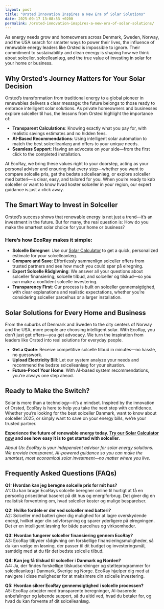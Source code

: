 ```yaml
---
layout: post
title: "Orsted Innovation Inspires a New Era of Solar Solutions"
date: 2025-09-17 13:08:53 +0200
permalink: /orsted-innovation-inspires-a-new-era-of-solar-solutions/
---
```

As energy needs grow and homeowners across Denmark, Sweden, Norway, and the USA search for smarter ways to power their lives, the influence of renewable energy leaders like Orsted is impossible to ignore. Their commitment to sustainability and clean energy is shaping how we think about solceller, solcelleanlæg, and the true value of investing in solar for your home or business.

## Why Orsted’s Journey Matters for Your Solar Decision

Orsted’s transformation from traditional energy to a global pioneer in renewables delivers a clear message: the future belongs to those ready to embrace intelligent solar solutions. As private homeowners and businesses explore solceller til hus, the lessons from Orsted highlight the importance of:

- **Transparent Calculations**: Knowing exactly what you pay for, with realistic savings estimates and no hidden fees.
- **AI-Based Recommendations**: Using intelligent solar automation to match the best solcelleanlæg and offers to your unique needs.
- **Seamless Support**: Having an advocate on your side—from the first click to the completed installation.

At EcoRay, we bring these values right to your doorstep, acting as your personal advisor and ensuring that every step—whether you want to compare solcelle pris, get the bedste solcelleanlæg, or explore solceller med batteri—is clear, easy, and tailored for you. When you’re ready to køb solceller or want to know hvad koster solceller in your region, our expert guidance is just a click away.

## The Smart Way to Invest in Solceller

Orsted’s success shows that renewable energy is not just a trend—it’s an investment in the future. But for many, the real question is: How do you make the smartest solar choice for your home or business?

### Here’s how EcoRay makes it simple:

- **Solcelle Beregner**: Use our [Solar Calculator](https://ecoray.dk/en/calculator) to get a quick, personalized estimate for your solcelleanlæg.
- **Compare and Save**: Effortlessly sammenlign solceller offers from trusted partners and see how much you could spar på elregning.
- **Expert Solcelle Rådgivning**: We answer all your questions about solceller finansiering, solcelle tilbud, and solceller og tilskud—so you can make a confident solcelle investering.
- **Transparency First**: Our process is built on solceller gennemsigtighed, with clear explanations and realistic expectations, whether you’re considering solceller parcelhus or a larger installation.

## Solar Solutions for Every Home and Business

From the suburbs of Denmark and Sweden to the city centers of Norway and the USA, more people are choosing intelligent solar. With EcoRay, you don’t just get offers—you get advocacy. We turn the inspiration from leaders like Orsted into real solutions for everyday people.

- **Get a Quote**: Receive competitive solcelle tilbud in minutes—no hassle, no guesswork.
- **Upload Electricity Bill**: Let our system analyze your needs and recommend the bedste solcelleanlæg for your situation.
- **Future-Proof Your Home**: With AI-based system recommendations, you’re always one step ahead.

## Ready to Make the Switch?

Solar is more than a technology—it’s a mindset. Inspired by the innovation of Orsted, EcoRay is here to help you take the next step with confidence. Whether you’re looking for the best solceller Danmark, want to know about solceller 2025, or simply want to save on your energy bills, we’re your trusted partner.

**Experience the future of renewable energy today. [Try our Solar Calculator now](https://ecoray.dk/en/calculator) and see how easy it is to get started with solceller.**

*About Us: EcoRay is your independent advisor for solar energy solutions. We provide transparent, AI-powered guidance so you can make the smartest, most economical solar investment—no matter where you live.*

## Frequently Asked Questions (FAQs)

**Q1: Hvordan kan jeg beregne solcelle pris for mit hus?**  
A1: Du kan bruge EcoRays solcelle beregner online til hurtigt at få en personlig prisestimat baseret på dit hus og energiforbrug. Det giver dig en realistisk forventning om, hvad solceller koster og mulige besparelser.

**Q2: Hvilke fordele er der ved solceller med batteri?**  
A2: Solceller med batteri giver dig mulighed for at lagre overskydende energi, hvilket øger din selvforsyning og sparer yderligere på elregningen. Det er en intelligent løsning for både parcelhus og virksomheder.

**Q3: Hvordan fungerer solceller finansiering gennem EcoRay?**  
A3: EcoRay tilbyder rådgivning om forskellige finansieringsmuligheder, så du kan vælge en løsning, der passer til dit budget og investeringsmål, samtidig med at du får det bedste solcelle tilbud.

**Q4: Kan jeg få tilskud til solceller i Danmark og Norden?**  
A4: Ja, der findes forskellige tilskudsordninger og støtteprogrammer for solcelleanlæg i Danmark, Sverige og Norge. EcoRay hjælper dig med at navigere i disse muligheder for at maksimere din solcelle investering.

**Q5: Hvordan sikrer EcoRay gennemsigtighed i solcelle processen?**  
A5: EcoRay arbejder med transparente beregninger, AI-baserede anbefalinger og løbende support, så du altid ved, hvad du betaler for, og hvad du kan forvente af dit solcelleanlæg.

<script type="application/ld+json">
{
  "@context": "https://schema.org",
  "@type": "BlogPosting",
  "headline": "Orsted Innovation Inspires a New Era of Solar Solutions",
  "description": "Explore how Orsted's renewable energy innovation influences smart solar solutions with EcoRay's transparent, AI-powered solar advisory services for homeowners and businesses across Denmark, Sweden, Norway, and the USA.",
  "image": "https://ecoray.dk/logo.png",
  "author": {
    "@type": "Person",
    "name": "EcoRay"
  },
  "publisher": {
    "@type": "Person",
    "name": "EcoRay"
  },
  "datePublished": "2024-06-01",
  "mainEntityOfPage": {
    "@type": "WebPage",
    "@id": "https://ecoray.dk/blog/orsted-innovation-solar-solutions"
  },
  "keywords": "solceller, solcelleanlæg, solceller til hus, solcelle pris, køb solceller, bedste solcelleanlæg, solcelle beregner, solceller med batteri, solceller finansiering, hvad koster solceller, solcelle tilbud, solceller og tilskud, solcelle investering, solceller parcelhus, spar på elregning, solcelle rådgivning, sammenlign solceller, solceller 2025, solceller Danmark, solceller gennemsigtighed, B2C, lead generation, solar, automation, AI Intelligence, AI, intelligent solar",
  "inLanguage": "da-DK"
}
</script>

<script type="application/ld+json">
{
  "@context": "https://schema.org",
  "@type": "FAQPage",
  "mainEntity": [
    {
      "@type": "Question",
      "name": "Hvordan kan jeg beregne solcelle pris for mit hus?",
      "acceptedAnswer": {
        "@type": "Answer",
        "text": "Du kan bruge EcoRays solcelle beregner online til hurtigt at få en personlig prisestimat baseret på dit hus og energiforbrug. Det giver dig en realistisk forventning om, hvad solceller koster og mulige besparelser."
      }
    },
    {
      "@type": "Question",
      "name": "Hvilke fordele er der ved solceller med batteri?",
      "acceptedAnswer": {
        "@type": "Answer",
        "text": "Solceller med batteri giver dig mulighed for at lagre overskydende energi, hvilket øger din selvforsyning og sparer yderligere på elregningen. Det er en intelligent løsning for både parcelhus og virksomheder."
      }
    },
    {
      "@type": "Question",
      "name": "Hvordan fungerer solceller finansiering gennem EcoRay?",
      "acceptedAnswer": {
        "@type": "Answer",
        "text": "EcoRay tilbyder rådgivning om forskellige finansieringsmuligheder, så du kan vælge en løsning, der passer til dit budget og investeringsmål, samtidig med at du får det bedste solcelle tilbud."
      }
    },
    {
      "@type": "Question",
      "name": "Kan jeg få tilskud til solceller i Danmark og Norden?",
      "acceptedAnswer": {
        "@type": "Answer",
        "text": "Ja, der findes forskellige tilskudsordninger og støtteprogrammer for solcelleanlæg i Danmark, Sverige og Norge. EcoRay hjælper dig med at navigere i disse muligheder for at maksimere din solcelle investering."
      }
    },
    {
      "@type": "Question",
      "name": "Hvordan sikrer EcoRay gennemsigtighed i solcelle processen?",
      "acceptedAnswer": {
        "@type": "Answer",
        "text": "EcoRay arbejder med transparente beregninger, AI-baserede anbefalinger og løbende support, så du altid ved, hvad du betaler for, og hvad du kan forvente af dit solcelleanlæg."
      }
    }
  ]
}
</script>